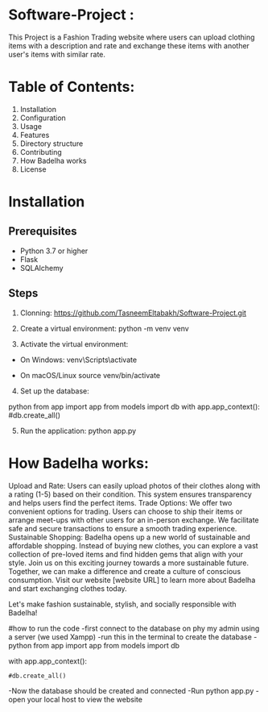 # Software-Project :
This Project is a Fashion Trading website where users can upload clothing items with a description and rate and exchange these items with another user's items with similar rate.

# Table of Contents:
1. Installation
2. Configuration
3. Usage
4. Features
5. Directory structure
6. Contributing
7. How Badelha works
8. License

# Installation
## Prerequisites
- Python 3.7 or higher
- Flask
- SQLAlchemy

## Steps
1. Clonning:
https://github.com/TasneemEltabakh/Software-Project.git

2. Create a virtual environment:
python -m venv venv

3. Activate the virtual environment:

- On Windows:
venv\Scripts\activate

- On macOS/Linux
source venv/bin/activate

4. Set up the database:

python 
from app import app
from models import db
with app.app_context():   
    #db.create_all()


5. Run the application:
python app.py



# How Badelha works:

Upload and Rate: Users can easily upload photos of their clothes along with a rating (1-5) based on their condition. This system ensures transparency and helps users find the perfect items.
Trade Options: We offer two convenient options for trading. Users can choose to ship their items or arrange meet-ups with other users for an in-person exchange. We facilitate safe and secure transactions to ensure a smooth trading experience.
Sustainable Shopping: Badelha opens up a new world of sustainable and affordable shopping. Instead of buying new clothes, you can explore a vast collection of pre-loved items and find hidden gems that align with your style.
Join us on this exciting journey towards a more sustainable future. Together, we can make a difference and create a culture of conscious consumption. Visit our website [website URL] to learn more about Badelha and start exchanging clothes today.

Let's make fashion sustainable, stylish, and socially responsible with Badelha!

#how to run the code
-first connect to the database on phy my admin using a server (we used Xampp)
-run this in the terminal to create the database
-python 
from app import app
from models import db

with app.app_context():
    
    #db.create_all()
-Now the database should be created and connected
-Run python app.py 
-open your local host to view the website
